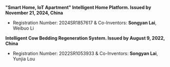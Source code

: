<strong>"Smart Home, IoT Apartment" Intelligent Home Platform. Issued by November 21, 2024, China</strong>

- Registration Number: 2024SR1857617 & Co-Inventors: <strong>Songyan Lai</strong>, Weibuo Li

<strong>Intelligent Cow Bedding Regeneration System. Issued by August 9, 2022, China</strong>

- Registration Number: 2022SR1053933 & Co-Inventors: <strong>Songyan Lai</strong>, Yunjia Lou
